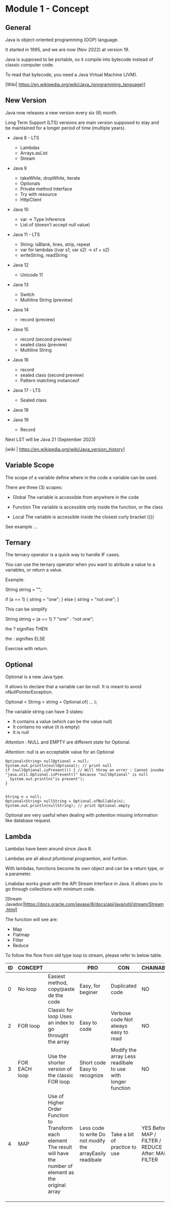 # Module 1 - Concept

## General

Java is object-oriented programming (OOP) language.

It started in 1995, and we are now (Nov 2022) at version 19.

Java is supposed to be portable, so it compile into bytecode instead of classic computer code.

To read that bytecode, you need a Java Virtual Machine (JVM).

[Wiki| https://en.wikipedia.org/wiki/Java_(programming_language)]


## New Version

Java now releases a new version every six (6) month.

Long Term Support (LTS) versions are main version supposed to stay and be maintained for a longer period of time (multiple years).

- Java 8 - LTS
  - Lambdas
  - Arrays.asList
  - Stream

- Java 9
  - takeWhile, dropWhile, iterate
  - Optionals
  - Private method Interface
  - Try with resource
  - HttpClient

- Java 10
  - var -> Type Inference
  - List.of (doesn't accept null value)

- Java 11 - LTS
  - String: isBlank, lines, strip, repeat
  - var for lambdas ((var s1, var s2) -> s1 + s2)
  - writeString, readString

- Java 12
  - Unicode 11

- Java 13
  - Switch
  - Multiline String (preview)

- Java 14
  - record (preview)

- Java 15
  - record (second preview)
  - sealed class (preview)
  - Multiline String

- Java 16
  - record
  - sealed class (second preview)
  - Pattern matching instanceof

- Java 17 - LTS
  - Sealed class

- Java 18

- Java 19
  - Record


Next LST will be Java 21 (September 2023)

[wiki | https://en.wikipedia.org/wiki/Java_version_history]


## Variable Scope

The scope of a variable define where in the code a variable can be used.

There are three (3) scopes:

- Global
  The variable is accessible from anywhere in the code

- Function
  The variable is accessible only inside the function, or the class

- Local
  The variable is accessible inside the closest curly bracket ({})

See example ...


## Ternary

The ternary operator is a quick way to handle IF cases.

You can use the ternary operator when you want to atribute a value to a variables, or return a value.

Example:

String string = "";

if (a == 1) {
  string = "one";
} else {
  string = "not one";
}

This can be simplify 

String string  = (a == 1) ? "one" : "not one";

the ? signifies THEN

the : signifies ELSE


Exercise with return.



## Optional


Optional is a new Java type. 

It allows to declare that a variable can be null.  It is meant to avoid nNullPointerException.

Optional < String > string = Optional.of( ... );

The variable string can have 3 states:
- It contains a value (which can be the value null)
- It contains no value (it is empty)
- It is null

*Attention* : NULL and EMPTY are different state for Optional.

*Attention*: null is an ecceptable value for an Optional


    Optional<String> nullOptional = null;
    System.out.println(nullOptional); // print null
    if (nullOptional.isPresent()) { // Will throw an error : Cannot invoke "java.util.Optional.isPresent()" because "nullOptional" is null
      System.out.println("is present");
    }


    String n = null;
    Optional<String> nullString = Optional.ofNullable(n);
    System.out.println(nullString); // print Optional.empty


Optional are very useful when dealing with potention missing information like database request.



## Lambda

Lambdas have been around since Java 8.

Lambdas are all about pfuntional programtion, and funtion.

With lambdas, functions become its own object and can be a return type, or a parameter.

Lmabdas works great with the API Stream Interface in Java. It allows you to go through collections with minimum code.

[Stream Javadoc|https://docs.oracle.com/javase/8/docs/api/java/util/stream/Stream.html]

The function will see are:
- Map
- Flatmap
- Filter
- Reduce

To follow the flow from old type loop to stream, please refer to below table.

| ID | CONCEPT       |                                                                                                                         | PRO                                                         | CON                                                          | CHAINABLE                                                 | USE                                                                                           | EXAMPLE                                                                                                                                                                                         | RESULT                                       |
|----|---------------|-------------------------------------------------------------------------------------------------------------------------|-------------------------------------------------------------|--------------------------------------------------------------|-----------------------------------------------------------|-----------------------------------------------------------------------------------------------|-------------------------------------------------------------------------------------------------------------------------------------------------------------------------------------------------|----------------------------------------------|
| 0  | No loop       | Easiest method, copy/paste de the code                                                                                  | Easy, for beginer                                           | Duplicated code                                              | NO                                                        | NEVER                                                                                         | System. out .println( "Apple" ) ; System. out .println( "Peach" ) ;                                                                                                                             | Apple Peach                                  |
| 2  | FOR loop      | Classic for loop Uses an index to go throught the array                                                                 | Easy to code                                                | Verbose code  Not always easy to read                        | NO                                                        | First time to make the code work  Always refactor                                             | for  (int i = 0; i < 10 ; i++) {    System.out.println("I = " + i);}                                                                                                                            | 1 2 ... 10                                   |
| 3  | FOR EACH loop | Use the shorter version of the classic FOR loop                                                                         | Short code Easy to recognize                                | Modify the array  Less readibale to use with longer function | NO                                                        | For small operation only                                                                      | List. of(1, 2, 3).forEach(i -> System.out.println("I = " + i));                                                                                                                                 | 1 2 3                                        |
| 4  | MAP           | Use of Higher Order Function to Transform each element The result will have the number of element as the original array | Less code to write  Do not modify the arrayEasily readibale | Take a bit of practice to use                                | YES  Before: MAP / FILTER / REDUCE    After: MAP / FILTER | To use/transform every element of the array    Look for FOR in the code, and replace with MAP | // With direct Code List<Integer> doubles = Stream.of(1, 2, 3).map( i -> i * 2 ).toList();// With Action :List<String> upperCased = Stream.of("a", "b", "c").map(String::toUpperCase).toList(); | doubles =  [2, 4, 6]  upperCased = [A, B, C] |
|    |               |                                                                                                                         |                                                             |                                                              |                                                           |                                                                                               |                                                                                                                                                                                                 |                                              |
|    |               |                                                                                                                         |                                                             |                                                              |                                                           |                                                                                               |                                                                                                                                                                                                 |                                              |
|    |               |                                                                                                                         |                                                             |                                                              |                                                           |                                                                                               |                                                                                                                                                                                                 |                                              |





